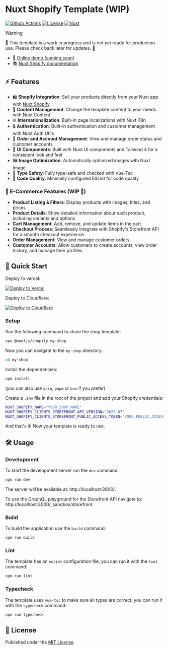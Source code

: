 # Nuxt Shopify Template (WIP)

[![Github Actions][github-actions-src]][github-actions-href]
[![License][license-src]][license-href]
[![Nuxt][nuxt-src]][nuxt-href]

> [!WARNING]
> 🚧 This template is a work in progress and is not yet ready for production use. Please check back later for updates. 🚧

- 🏀 [Online demo (coming soon)](https://nuxt-shopify.vercel.app/)
- 📚 [Nuxt Shopify documentation](https://konkonam.github.io/nuxt-shopify)

## ⚡️ Features

- 🛍️ **Shopify Integration**: Sell your products directly from your Nuxt app with [Nuxt Shopify](https://github.com/nuxt-modules/shopify)
- 📝 **Content Management**: Change the template content to your needs with Nuxt Content
- 🌐 **Internationalization**: Built-in page localizations with Nuxt i18n
- 🔒 **Authentication**: Built-in authentication and customer management with Nuxt Auth Utils
- 👤 **Order and Account Management**: View and manage order status and customer accounts
- 🧩 **UI Components**: Built with Nuxt UI components and Tailwind 4 for a consistent look and feel
- 🖼️ **Image Optimization**: Automatically optimized images with Nuxt Image
- 🔗 **Type Safety**: Fully type-safe and checked with Vue-Tsc
- 🧹 **Code Quality**: Minimally configured ESLint for code quality

### 🛒 E-Commerce Features (WIP 🚧)

- **Product Listing & Filters**: Display products with images, titles, and prices
- **Product Details**: Show detailed information about each product, including variants and options
- **Cart Management**: Add, remove, and update items in the cart
- **Checkout Process**: Seamlessly integrate with Shopify's Storefront API for a smooth checkout experience
- **Order Management**: View and manage customer orders
- **Customer Accounts**: Allow customers to create accounts, view order history, and manage their profiles

## 🚀 Quick Start

Deploy to vercel:

[![Deploy to Vercel][vercel-src]][vercel-href]

Deploy to Cloudflare:

[![Deploy to Cloudflare][cloudflare-src]][cloudflare-href]

### Setup

Run the following command to clone the shop template:

```sh
npx @nuxtjs/shopify my-shop
```

Now you can navigate to the `my-shop` directory:

```sh
cd my-shop
```

Install the dependencies:

```sh
npm install
```

(you can also use `yarn`, `pnpm` or `bun` if you prefer)

Create a `.env` file in the root of the project and add your Shopify credentials:

```sh
NUXT_SHOPIFY_NAME="YOUR_SHOP_NAME"
NUXT_SHOPIFY_CLIENTS_STOREFRONT_API_VERSION="2025-07"
NUXT_SHOPIFY_CLIENTS_STOREFRONT_PUBLIC_ACCESS_TOKEN="YOUR_PUBLIC_ACCESS_TOKEN"
```

And that's it! Now your template is ready to use.

## 🛠️ Usage

### Development

To start the development server run the `dev` command:

```sh
npm run dev
```

The server will be available at: http://localhost:3000/.

To use the GraphQL playground for the Storefront API navigate to: http://localhost:3000/_sandbox/storefront.

### Build

To build the application use the `build` command:

```sh
npm run build
```

### Lint

The template has an `eslint` configuration file, you can run it with the `lint` command:

```sh
npm run lint
```

### Typecheck

The template uses `vue-tsc` to make sure all types are correct, you can run it with the `typecheck` command:

```sh
npm run typecheck
```

## 📜 License

Published under the [MIT License](https://github.com/nuxt-modules/shopify/tree/main/LICENSE).

[github-actions-src]: https://github.com/nuxt-modules/shopify/actions/workflows/test.yml/badge.svg
[github-actions-href]: https://github.com/nuxt-modules/shopify/actions

[license-src]: https://img.shields.io/github/license/nuxt-modules/shopify.svg?style=flat&colorA=18181B&colorB=31C553
[license-href]: https://github.com/nuxt-modules/shopify/tree/main/LICENSE

[nuxt-src]: https://img.shields.io/badge/Nuxt-18181B?logo=nuxt
[nuxt-href]: https://nuxt.com

[vercel-src]: https://vercel.com/button
[vercel-href]: https://vercel.com/new/clone?repository-url=https%3A%2F%2Fgithub.com%2Fnuxt-modules%2Fshopify%2Ftree%2Fmain%2Ftemplate

[cloudflare-src]: https://deploy.workers.cloudflare.com/button
[cloudflare-href]: https://deploy.workers.cloudflare.com/?url=https%3A%2F%2Fgithub.com%2Fnuxt-modules%2Fshopify%2Ftemplate
